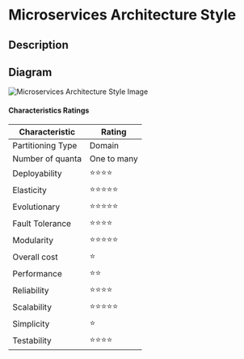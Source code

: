 # Microservices Architecture Style

## Description

## Diagram 

![Microservices Architecture Style Image](https://fundamentalsofsoftwarearchitecture.com/images/book/fosa_1701.png)

#### Characteristics Ratings

| Characteristic    | Rating       |
| ---               | ---          |
| Partitioning Type | Domain    |
| Number of quanta  | One to many            |
| Deployability     | ⭐⭐⭐⭐           |
| Elasticity        | ⭐⭐⭐⭐⭐         |
| Evolutionary      | ⭐⭐⭐⭐⭐           |
| Fault Tolerance   | ⭐⭐⭐⭐          |
| Modularity        | ⭐⭐⭐⭐⭐           |
| Overall cost      | ⭐ |
| Performance       | ⭐⭐        |
| Reliability       | ⭐⭐⭐⭐      |
| Scalability       | ⭐⭐⭐⭐⭐           |
| Simplicity        | ⭐ |
| Testability       | ⭐⭐⭐⭐        |
